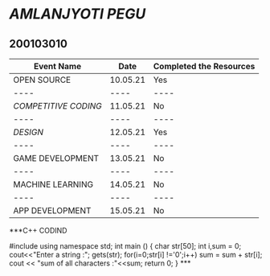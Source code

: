 #  _AMLANJYOTI PEGU_

## 200103010

| Event Name | Date | Completed the Resources |
|---- | --- | --- |
| OPEN SOURCE | 10.05.21| Yes |
|----| ---- | ---- |
| _COMPETITIVE CODING_| 11.05.21| No |
|----| ---- | ---- |
| _DESIGN_| 12.05.21 | Yes |
|----| ---- | ---- |
| GAME DEVELOPMENT | 13.05.21 | No |
|----| ---- | ---- |
| MACHINE LEARNING | 14.05.21 | No |
|----| ---- | ---- |
| APP DEVELOPMENT | 15.05.21 | No |


***C++ CODIND 

#include<iostream>
  using namespace std;
  int main ()
  {
    char str[50];
     int i,sum = 0;
     cout<<"Enter a string :";
     gets(str);
     for(i=0;str[i] !='0';i++)
         sum = sum + str[i];
     cout << "sum of all characters :"<<sum;
     return 0;
  }
     ***
     
